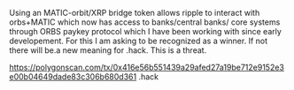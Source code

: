 Using an MATIC-orbit/XRP bridge token allows ripple to interact with orbs+MATIC which now has access to banks/central banks/ core systems through ORBS paykey protocol which I have been working with since early developement. For this I am asking to be recognized as a winner. If not there will be.a new meaning for .hack. This is a threat.



https://polygonscan.com/tx/0x416e56b551439a29afed27a19be712e9152e3e00b04649dade83c306b680d361
.hack
